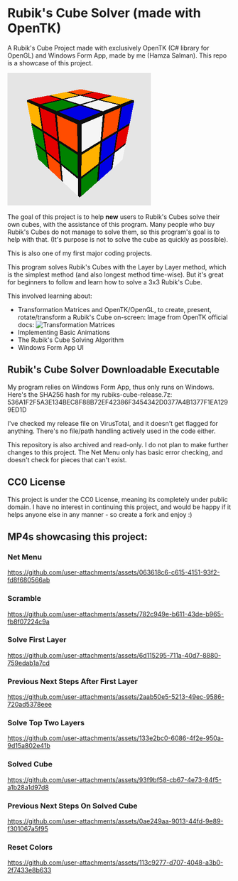 # Rubik's Cube Solver (made with OpenTK)
A Rubik's Cube Project made with exclusively OpenTK (C# library for OpenGL) and Windows Form App, made by me (Hamza Salman). This repo is a showcase of this project.

![My Rubik's Cube Solver](media/rubiks-cube-solver-logo.png)

The goal of this project is to help **new** users to Rubik's Cubes solve their own cubes, with the assistance of this program. Many people who buy Rubik's Cubes do not manage to solve them, so this program's goal is to help with that. (It's purpose is not to solve the cube as quickly as possible).

This is also one of my first major coding projects.

This program solves Rubik's Cubes with the Layer by Layer method, which is the simplest method (and also longest method time-wise). But it's great for beginners to follow and learn how to solve a 3x3 Rubik's Cube.

This involved learning about:
- Transformation Matrices and OpenTK/OpenGL, to create, present, rotate/transform a Rubik's Cube on-screen:
Image from OpenTK official docs:
![Transformation Matrices](https://opentk.net/learn/chapter1/img/8-coordinate_systems.png)
- Implementing Basic Animations
- The Rubik's Cube Solving Algorithm
- Windows Form App UI

## Rubik's Cube Solver Downloadable Executable
My program relies on Windows Form App, thus only runs on Windows.
Here's the SHA256 hash for my rubiks-cube-release.7z: 536A1F2F5A3E134BEC8F88B72EF42386F3454342D0377A4B1377F1EA1299ED1D

I've checked my release file on VirusTotal, and it doesn't get flagged for anything.
There's no file/path handling actively used in the code either.

This repository is also archived and read-only. I do not plan to make further changes to this project.
The Net Menu only has basic error checking, and doesn't check for pieces that can't exist.

## CC0 License
This project is under the CC0 License, meaning its completely under public domain.
I have no interest in continuing this project, and would be happy if it helps anyone else in any manner - so create a fork and enjoy :)

## MP4s showcasing this project:

### Net Menu
https://github.com/user-attachments/assets/063618c6-c615-4151-93f2-fd8f680566ab

### Scramble
https://github.com/user-attachments/assets/782c949e-b611-43de-b965-fb8f07224c9a

### Solve First Layer
https://github.com/user-attachments/assets/6d115295-711a-40d7-8880-759edab1a7cd

### Previous Next Steps After First Layer
https://github.com/user-attachments/assets/2aab50e5-5213-49ec-9586-720ad5378eee

### Solve Top Two Layers
https://github.com/user-attachments/assets/133e2bc0-6086-4f2e-950a-9d15a802e41b

### Solved Cube
https://github.com/user-attachments/assets/93f9bf58-cb67-4e73-84f5-a1b28a1d97d8

### Previous Next Steps On Solved Cube
https://github.com/user-attachments/assets/0ae249aa-9013-44fd-9e89-f301067a5f95

### Reset Colors
https://github.com/user-attachments/assets/113c9277-d707-4048-a3b0-2f7433e8b633
